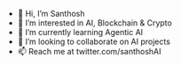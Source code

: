 - 👋 Hi, I’m Santhosh
- 👀 I’m interested in AI, Blockchain & Crypto
- 🌱 I’m currently learning Agentic AI
- 💞️ I’m looking to collaborate on AI projects
- 📫 Reach me at twitter.com/santhoshAI

<!---
santhoshAI/santhoshAI is a ✨ special ✨ repository because its `README.md` (this file) appears on your GitHub profile.
You can click the Preview link to take a look at your changes.
--->
